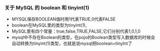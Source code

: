 ### 关于 MySQL 的 boolean 和 tinyint(1)
- MYSQL保存BOOLEAN值时用1代表TRUE,0代表FALSE
- boolean在MySQL里的类型为tinyint(1),
- MySQL里有四个常量：true,false,TRUE,FALSE,它们分别代表1,0,1,0
- mysql中不存在Boolean的类型，在pojo的Boolean类型写入数据库的时候会自动转换为tinyint(1)类型，也就是说mysql把boolean=tinyInt了

